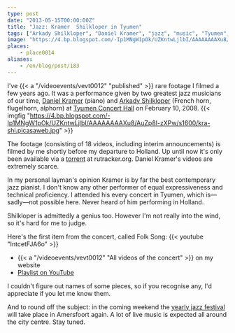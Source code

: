 ```yaml
---
type: post
date: "2013-05-15T00:00:00Z"
title: "Jazz: Kramer  Shilkloper in Tyumen"
tags: ["Arkady Shilkloper", "Daniel Kramer", "jazz", "music", "Tyumen", "video"]
image: "https://4.bp.blogspot.com/-Ip1MNgW1pOk/UZKntwLjlbI/AAAAAAAAXu8/AuZp8l-zXPw/s1600/kra-shi.picasaweb.jpg"
places:
    - place0014
aliases:
    - /en/blog/post/183
---
```


I've {{< a "/videoevents/vevt0012" "published" >}} rare footage I filmed a few years ago. It was a performance given by two greatest jazz musicians of our time, [Daniel Kramer](http://www.kramerdaniel.com/) (piano) and [Arkady Shilkloper](http://www.shilkloper.com/) (French horn, flugelhorn, alphorn) at [Tyumen Concert Hall](http://www.tgf.ru/) on February 10, 2008.
{{< imgfig "https://4.bp.blogspot.com/-Ip1MNgW1pOk/UZKntwLjlbI/AAAAAAAAXu8/AuZp8l-zXPw/s1600/kra-shi.picasaweb.jpg" >}}

<!--more-->

The footage (consisting of 18 videos, including interim announcements) is filmed by me shortly before my departure to Holland. Up until now it's only been available via a [torrent](http://rutracker.org/forum/viewtopic.php?t=1555333) at rutracker.org. Daniel Kramer's videos are extremely scarce.

In my personal layman's opinion Kramer is by far the best contemporary jazz pianist. I don't know any other performer of equal expressiveness and technical proficiency. I attended his every concert in Tyumen, which is—sadly—not possible here. Never heard of him performing in Holland.

Shilkloper is admittedly a genius too. However I'm not really into the wind, so it's hard for me to judge.

Here's the first item from the concert, called Folk Song:
{{< youtube "IntcetFJA6o" >}}

* {{< a "/videoevents/vevt0012" "All videos of the concert" >}} on my website
* [Playlist on YouTube](http://www.youtube.com/playlist?list=PLRtML0bqZ1imv9g-F-_MJveYRqarPr3e3)

I couldn't figure out names of some pieces, so if you recognise any, I'd appreciate if you let me know them.

And to round off the subject: in the coming weekend the [yearly jazz festival](http://www.amersfoortjazz.nl/) will take place in Amersfoort again. A lot of live music is expected all around the city centre. Stay tuned.

